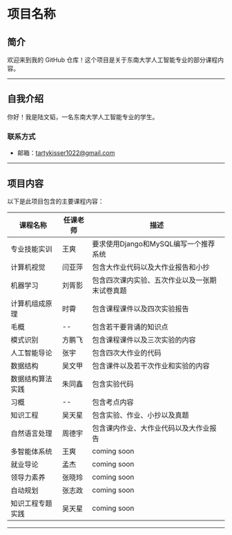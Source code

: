 # 项目名称

## 简介  
欢迎来到我的 GitHub 仓库！这个项目是关于东南大学人工智能专业的部分课程内容。  

---

## 自我介绍  
你好！我是陆文韬，一名东南大学人工智能专业的学生。  


### 联系方式  
- 邮箱：tartykisser1022@gmail.com 

---

## 项目内容  
以下是此项目包含的主要课程内容：  

| 课程名称       | 任课老师                              |描述             |
|--------------------|-----------------------------------|-------------------|
| 专业技能实训             |   王爽       | 要求使用Django和MySQL编写一个推荐系统 |
| 计算机视觉          |  闫亚萍        | 包含大作业代码以及大作业报告和小抄  |
| 机器学习      | 刘胥影    |   包含四次课内实验、五次作业以及一张期末试卷真题  |
| 计算机组成原理  | 时霄  |  包含课程课件以及四次实验报告  |
| 毛概  | --  | 包含若干要背诵的知识点  |
| 模式识别 | 方鹏飞  | 包含课程课件以及三次实验的内容 |
| 人工智能导论  | 张宇 | 包含四次大作业的代码 |
| 数据结构 | 吴文甲 | 包含课件以及若干次作业和实验的内容 |
| 数据结构算法实践 | 朱同鑫 | 包含实验代码 |
| 习概 | -- | 包含考点内容 |
| 知识工程 | 吴天星 | 包含实验、作业、小抄以及真题 |
| 自然语言处理 | 周德宇 | 包含课内作业、大作业代码以及大作业报告 |
| 多智能体系统 | 王爽 | coming soon |
| 就业导论 | 孟杰 | coming soon |
| 领导力素养 | 张晓玲 | coming soon |
| 自动规划 | 张志政 | coming soon |
| 知识工程专题实践 | 吴天星 | coming soon |

---
